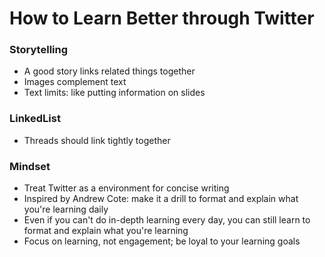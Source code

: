 # How to Learn Better through Twitter

### Storytelling

* A good story links related things together
* Images complement text
* Text limits: like putting information on slides

### LinkedList

* Threads should link tightly together

### Mindset

* Treat Twitter as a environment for concise writing
* Inspired by Andrew Cote: make it a drill to format and explain what you're learning daily
* Even if you can't do in-depth learning every day, you can still learn to format and explain what you're learning
* Focus on learning, not engagement; be loyal to your learning goals
